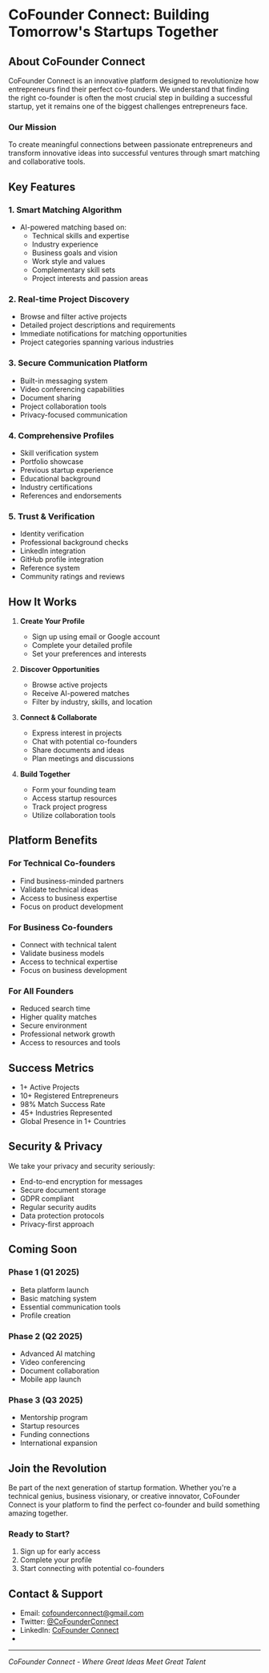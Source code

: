 # CoFounder Connect: Building Tomorrow's Startups Together

## About CoFounder Connect

CoFounder Connect is an innovative platform designed to revolutionize how entrepreneurs find their perfect co-founders. We understand that finding the right co-founder is often the most crucial step in building a successful startup, yet it remains one of the biggest challenges entrepreneurs face.

### Our Mission

To create meaningful connections between passionate entrepreneurs and transform innovative ideas into successful ventures through smart matching and collaborative tools.

## Key Features

### 1. Smart Matching Algorithm

- AI-powered matching based on:
  - Technical skills and expertise
  - Industry experience
  - Business goals and vision
  - Work style and values
  - Complementary skill sets
  - Project interests and passion areas

### 2. Real-time Project Discovery

- Browse and filter active projects
- Detailed project descriptions and requirements
- Immediate notifications for matching opportunities
- Project categories spanning various industries

### 3. Secure Communication Platform

- Built-in messaging system
- Video conferencing capabilities
- Document sharing
- Project collaboration tools
- Privacy-focused communication

### 4. Comprehensive Profiles

- Skill verification system
- Portfolio showcase
- Previous startup experience
- Educational background
- Industry certifications
- References and endorsements

### 5. Trust & Verification

- Identity verification
- Professional background checks
- LinkedIn integration
- GitHub profile integration
- Reference system
- Community ratings and reviews

## How It Works

1. **Create Your Profile**
   - Sign up using email or Google account
   - Complete your detailed profile
   - Set your preferences and interests

2. **Discover Opportunities**
   - Browse active projects
   - Receive AI-powered matches
   - Filter by industry, skills, and location

3. **Connect & Collaborate**
   - Express interest in projects
   - Chat with potential co-founders
   - Share documents and ideas
   - Plan meetings and discussions

4. **Build Together**
   - Form your founding team
   - Access startup resources
   - Track project progress
   - Utilize collaboration tools

## Platform Benefits

### For Technical Co-founders

- Find business-minded partners
- Validate technical ideas
- Access to business expertise
- Focus on product development

### For Business Co-founders

- Connect with technical talent
- Validate business models
- Access to technical expertise
- Focus on business development

### For All Founders

- Reduced search time
- Higher quality matches
- Secure environment
- Professional network growth
- Access to resources and tools

## Success Metrics

- 1+ Active Projects
- 10+ Registered Entrepreneurs
- 98% Match Success Rate
- 45+ Industries Represented
- Global Presence in 1+ Countries

## Security & Privacy

We take your privacy and security seriously:

- End-to-end encryption for messages
- Secure document storage
- GDPR compliant
- Regular security audits
- Data protection protocols
- Privacy-first approach

## Coming Soon

### Phase 1 (Q1 2025)

- Beta platform launch
- Basic matching system
- Essential communication tools
- Profile creation

### Phase 2 (Q2 2025)

- Advanced AI matching
- Video conferencing
- Document collaboration
- Mobile app launch

### Phase 3 (Q3 2025)

- Mentorship program
- Startup resources
- Funding connections
- International expansion

## Join the Revolution

Be part of the next generation of startup formation. Whether you're a technical genius, business visionary, or creative innovator, CoFounder Connect is your platform to find the perfect co-founder and build something amazing together.

### Ready to Start?

1. Sign up for early access
2. Complete your profile
3. Start connecting with potential co-founders

## Contact & Support

- Email: [cofounderconnect@gmail.com](mailto:cofounderconnect@gmail.com)
- Twitter: [@CoFounderConnect](https://twitter.com/CoFounderConnect)
- LinkedIn: [CoFounder Connect](https://www.linkedin.com/cofounder-connect/)
-

---

*CoFounder Connect - Where Great Ideas Meet Great Talent*
